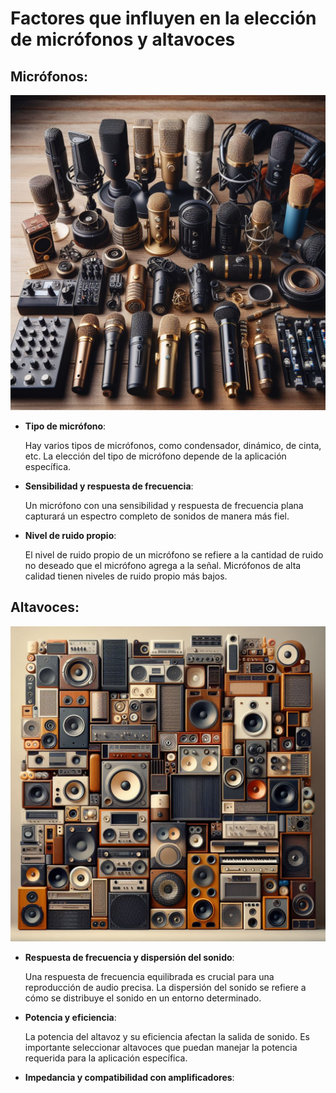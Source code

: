 # Factores que influyen en la elección de micrófonos y altavoces

## Micrófonos:

![micro](microfonos.jpg)

  - **Tipo de micrófono**:

    Hay varios tipos de micrófonos, como condensador, dinámico, de cinta, etc. La elección del tipo de micrófono depende de la aplicación específica. 

  - **Sensibilidad y respuesta de frecuencia**:

    Un micrófono con una sensibilidad y respuesta de frecuencia plana capturará un espectro completo de sonidos de manera más fiel.

  - **Nivel de ruido propio**:

    El nivel de ruido propio de un micrófono se refiere a la cantidad de ruido no deseado que el micrófono agrega a la señal. Micrófonos de alta calidad tienen niveles de ruido propio más bajos.

## Altavoces:

![altavoz](altavoces.jpg)

  - **Respuesta de frecuencia y dispersión del sonido**:

    Una respuesta de frecuencia equilibrada es crucial para una reproducción de audio precisa. La dispersión del sonido se refiere a cómo se distribuye el sonido en un entorno           determinado.

  - **Potencia y eficiencia**:

    La potencia del altavoz y su eficiencia afectan la salida de sonido. Es importante seleccionar altavoces que puedan manejar la potencia requerida para la aplicación                 específica.

  - **Impedancia y compatibilidad con amplificadores**:
